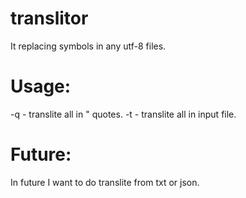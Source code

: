 # translitor
It replacing symbols in any utf-8 files.
# Usage:
-q <quote> - translite all in " quotes.
-t <translite> - translite all in input file.
# Future:
In future I want to do translite from txt or json.
